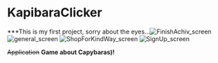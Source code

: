 # KapibaraClicker
***This is my first project, sorry about the eyes...![FinishAchiv_screen](https://user-images.githubusercontent.com/105795587/170366211-ebda220f-acd6-4e1a-b321-ed6b2706847b.png)
![general_screen](https://user-images.githubusercontent.com/105795587/170366218-f63e9901-ab38-4c10-a838-c6ad1f31556f.png)
![ShopForKindWay_screen](https://user-images.githubusercontent.com/105795587/170366220-417f2c89-52e2-4f6c-8488-9750a8e2d82f.png)
![SignUp_screen](https://user-images.githubusercontent.com/105795587/170366223-b47b92ed-cd9b-4858-a9be-ef8c5f943843.png)



~~Application~~  **Game about Capybaras)!**
